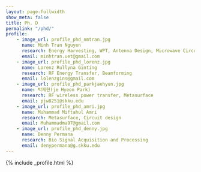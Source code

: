 ```yaml
---
layout: page-fullwidth
show_meta: false
title: Ph. D
permalink: "/phd/"
profile:
    - image_url: profile_phd_nmtran.jpg
      name: Minh Tran Nguyen
      research: Energy Harvesting, WPT, Antenna Design, Microwave Circuit, Metasurface
      email: minhtran.uet@gmail.com
    - image_url: profile_phd_lorenz.jpg
      name: Lorenz Rullyna Ginting
      research: RF Energy Transfer, Beamforming
      email: lolenzgins@gmail.com
    - image_url: profile_phd_parkjaehyun.jpg
      name: 박제현(je Hyeon Park)
      research: RF wireless power transfer, Metasurface
      email: pjw8251@skku.edu
    - image_url: profile_phd_amri.jpg
      name: Muhammad Miftahul Amri
      research: Metasurface, Circuit design
      email: Muhammadma97@gmail.com
    - image_url: profile_phd_denny.jpg
      name: Denny Permana
      research: Bio Signal Acquisition and Processing
      email: denypermana@g.skku.edu
---
```

{% include _profile.html %}